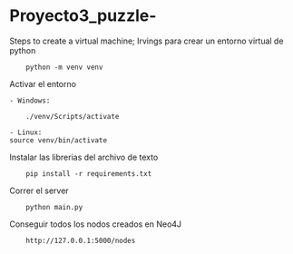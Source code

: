 # Proyecto3_puzzle-


Steps to create a virtual machine; Irvings para crear un entorno virtual de python
```
    python -m venv venv
```

Activar el entorno 

    - Windows:
```
    ./venv/Scripts/activate
```
    - Linux:
    source venv/bin/activate

Instalar las librerias del archivo de texto
```
    pip install -r requirements.txt
```

Correr el server 
```
    python main.py
```

Conseguir todos los nodos creados en Neo4J
```
    http://127.0.0.1:5000/nodes
```